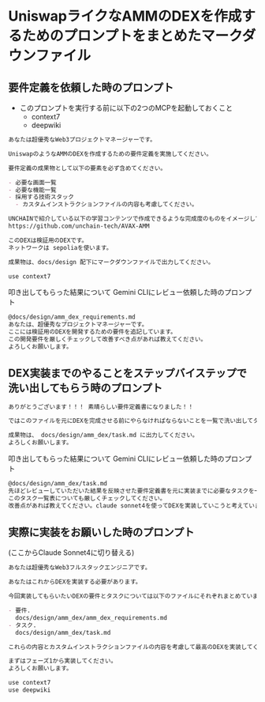 # UniswapライクなAMMのDEXを作成するためのプロンプトをまとめたマークダウンファイル

## 要件定義を依頼した時のプロンプト

- このプロンプトを実行する前に以下の2つのMCPを起動しておくこと
  - context7 
  - deepwiki

```markdown
あなたは超優秀なWeb3プロジェクトマネージャーです。

UniswapのようなAMMのDEXを作成するための要件定義を実施してください。

要件定義の成果物として以下の要素を必ず含めてください。

- 必要な画面一覧
- 必要な機能一覧
- 採用する技術スタック
  - カスタムインストラクションファイルの内容も考慮してください。

UNCHAINで紹介している以下の学習コンテンツで作成できるような完成度のものをイメージしています。
https://github.com/unchain-tech/AVAX-AMM

このDEXは検証用のDEXです。
ネットワークは sepoliaを使います。

成果物は、docs/design 配下にマークダウンファイルで出力してください。

use context7
```

叩き出してもらった結果について Gemini CLIにレビュー依頼した時のプロンプト

```markdown
@docs/design/amm_dex_requirements.md 
あなたは、超優秀なプロジェクトマネージャーです。
ここには検証用のDEXを開発するための要件を追記しています。
この開発要件を厳しくチェックして改善すべき点があれば教えてください。
よろしくお願いします。       
```

## DEX実装までのやることをステップバイステップで洗い出してもらう時のプロンプト

```markdown
ありがとうございます！！！ 素晴らしい要件定義書になりました！！

ではこのファイルを元にDEXを完成させる前にやらなければならないことを一覧で洗い出してタスクファイルとして作成してください。

成果物は、 docs/design/amm_dex/task.md に出力してください。
よろしくお願いします。
```

叩き出してもらった結果について Gemini CLIにレビュー依頼した時のプロンプト

```markdown
@docs/design/amm_dex/task.md 
先ほどレビューしていただいた結果を反映させた要件定義書を元に実装までに必要なタスクを一覧しました。
このタスク一覧表についても厳しくチェックしてください。
改善点があれば教えてください。claude sonnet4を使ってDEXを実装していこうと考えています。   
```

## 実際に実装をお願いした時のプロンプト

(ここからClaude Sonnet4に切り替える)

```markdown
あなたは超優秀なWeb3フルスタックエンジニアです。

あなたはこれからDEXを実装する必要があります。

今回実装してもらいたいDEXの要件とタスクについては以下のファイルにそれぞれまとめています。

- 要件.  
  docs/design/amm_dex/amm_dex_requirements.md
- タスク. 
  docs/design/amm_dex/task.md

これらの内容とカスタムインストラクションファイルの内容を考慮して最高のDEXを実装してください。

まずはフェーズ1から実装してください。
よろしくお願いします。

use context7
use deepwiki
```